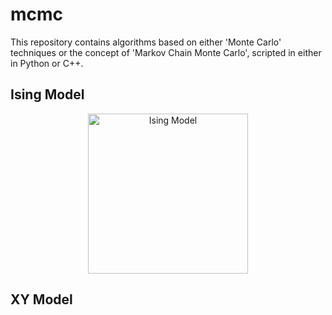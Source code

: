 # mcmc
This repository contains algorithms based on either 'Monte Carlo' techniques or the concept of 'Markov Chain Monte Carlo', scripted  in either in Python or C++.
## Ising Model

<p align="center">
  <img src="https://github.com/des137/mcmc/blob/master/intermediate_state.png" width="256" title="Ising Model">
</p>

## XY Model

